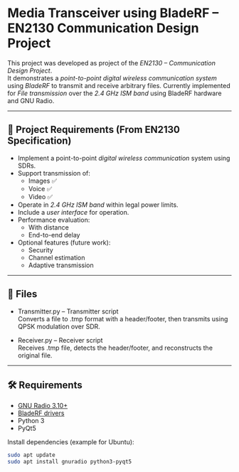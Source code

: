 # Media Transceiver using BladeRF – EN2130 Communication Design Project

This project was developed as project of the *EN2130 – Communication Design Project*.  
It demonstrates a *point-to-point digital wireless communication system* using *BladeRF* to transmit and receive arbitrary files. Currently implemented for *File transmission* over the *2.4 GHz ISM band* using BladeRF hardware and GNU Radio.

---

## 🎯 Project Requirements (From EN2130 Specification)

- Implement a point-to-point *digital wireless communication* system using SDRs.
- Support transmission of:
  - Images ✅ 
  - Voice ✅ 
  - Video ✅ 
- Operate in *2.4 GHz ISM band* within legal power limits.
- Include a *user interface* for operation.
- Performance evaluation:
  - With distance
  - End-to-end delay
- Optional features (future work):
  - Security
  - Channel estimation
  - Adaptive transmission

---

## 📂 Files

- Transmitter.py – Transmitter script  
  Converts a file to .tmp format with a header/footer, then transmits using QPSK modulation over SDR.

- Receiver.py – Receiver script  
  Receives .tmp file, detects the header/footer, and reconstructs the original file.

---

## 🛠 Requirements

- [GNU Radio 3.10+](https://www.gnuradio.org/)
- [BladeRF drivers](https://www.nuand.com/)
- Python 3
- PyQt5

Install dependencies (example for Ubuntu):
```bash
sudo apt update
sudo apt install gnuradio python3-pyqt5

